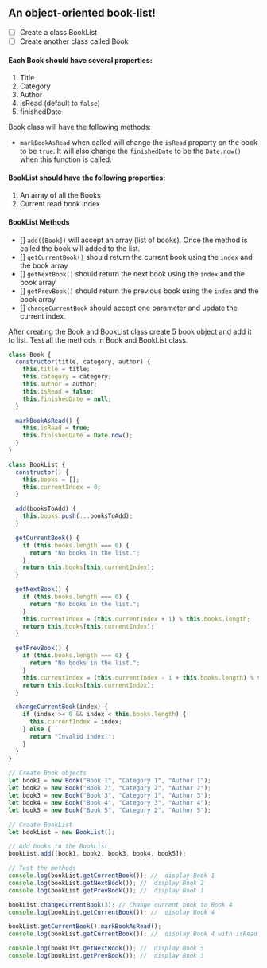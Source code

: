## An object-oriented book-list!

- [ ] Create a class BookList
- [ ] Create another class called Book

#### Each Book should have several properties:

1. Title
2. Category
3. Author
4. isRead (default to `false`)
5. finishedDate

Book class will have the following methods:

- `markBookAsRead` when called will change the `isRead` property on the book to be `true`. It will also change the `finishedDate` to be the `Date.now()` when this function is called.

#### BookList should have the following properties:

1. An array of all the Books
2. Current read book index

#### BookList Methods

- [] `add([Book])` will accept an array (list of books). Once the method is called the book will added to the list.
- [] `getCurrentBook()` should return the current book using the `index` and the book array
- [] `getNextBook()` should return the next book using the `index` and the book array
- [] `getPrevBook()` should return the previous book using the `index` and the book array
- [] `changeCurrentBook` should accept one parameter and update the current index.

After creating the Book and BookList class create 5 book object and add it to list. Test all the methods in Book and BookList class.
```js
class Book {
  constructor(title, category, author) {
    this.title = title;
    this.category = category;
    this.author = author;
    this.isRead = false;
    this.finishedDate = null;
  }

  markBookAsRead() {
    this.isRead = true;
    this.finishedDate = Date.now();
  }
}

class BookList {
  constructor() {
    this.books = [];
    this.currentIndex = 0;
  }

  add(booksToAdd) {
    this.books.push(...booksToAdd);
  }

  getCurrentBook() {
    if (this.books.length === 0) {
      return "No books in the list.";
    }
    return this.books[this.currentIndex];
  }

  getNextBook() {
    if (this.books.length === 0) {
      return "No books in the list.";
    }
    this.currentIndex = (this.currentIndex + 1) % this.books.length;
    return this.books[this.currentIndex];
  }

  getPrevBook() {
    if (this.books.length === 0) {
      return "No books in the list.";
    }
    this.currentIndex = (this.currentIndex - 1 + this.books.length) % this.books.length;
    return this.books[this.currentIndex];
  }

  changeCurrentBook(index) {
    if (index >= 0 && index < this.books.length) {
      this.currentIndex = index;
    } else {
      return "Invalid index.";
    }
  }
}

// Create Book objects
let book1 = new Book("Book 1", "Category 1", "Author 1");
let book2 = new Book("Book 2", "Category 2", "Author 2");
let book3 = new Book("Book 3", "Category 1", "Author 3");
let book4 = new Book("Book 4", "Category 3", "Author 4");
let book5 = new Book("Book 5", "Category 2", "Author 5");

// Create BookList
let bookList = new BookList();

// Add books to the BookList
bookList.add([book1, book2, book3, book4, book5]);

// Test the methods
console.log(bookList.getCurrentBook()); //  display Book 1
console.log(bookList.getNextBook()); //  display Book 2
console.log(bookList.getPrevBook()); //  display Book 1

bookList.changeCurrentBook(3); // Change current book to Book 4
console.log(bookList.getCurrentBook()); //  display Book 4

bookList.getCurrentBook().markBookAsRead();
console.log(bookList.getCurrentBook()); //  display Book 4 with isRead as true and finishedDate set

console.log(bookList.getNextBook()); //  display Book 5
console.log(bookList.getPrevBook()); //  display Book 3
```